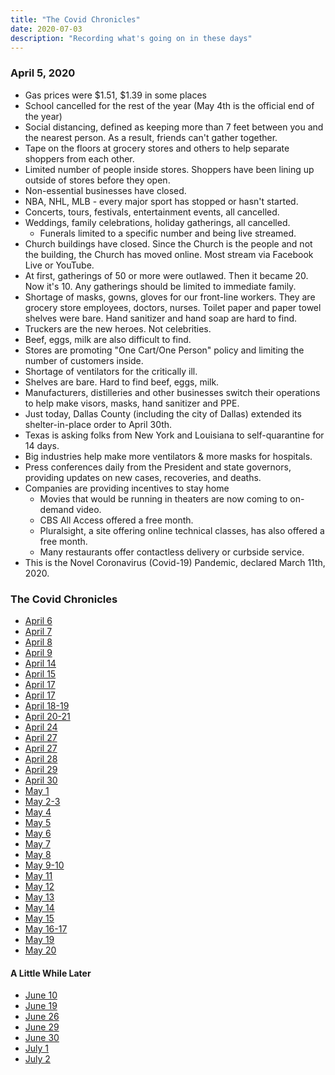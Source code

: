 ```yaml
---
title: "The Covid Chronicles"
date: 2020-07-03
description: "Recording what's going on in these days"
---
```


### April 5, 2020

- Gas prices were $1.51, $1.39 in some places
- School cancelled for the rest of the year (May 4th is the official end of the year)
- Social distancing, defined as keeping more than 7 feet between you and the nearest person. As a result, friends can't gather together.
- Tape on the floors at grocery stores and others to help separate shoppers from each other.
- Limited number of people inside stores. Shoppers have been lining up outside of stores before they open.
- Non-essential businesses have closed.
- NBA, NHL, MLB - every major sport has stopped or hasn't started.
- Concerts, tours, festivals, entertainment events, all cancelled.
- Weddings, family celebrations, holiday gatherings, all cancelled.
  - Funerals limited to a specific number and being live streamed.
- Church buildings have closed. Since the Church is the people and not the building, the Church has moved online. Most stream via Facebook Live or YouTube.
- At first, gatherings of 50 or more were outlawed. Then it became 20. Now it's 10. Any gatherings should be limited to immediate family.
- Shortage of masks, gowns, gloves for our front-line workers. They are grocery store employees, doctors, nurses. Toilet paper and paper towel shelves were bare. Hand sanitizer and hand soap are hard to find.
- Truckers are the new heroes. Not celebrities.
- Beef, eggs, milk are also difficult to find.
- Stores are promoting "One Cart/One Person" policy and limiting the number of customers inside.
- Shortage of ventilators for the critically ill.
- Shelves are bare. Hard to find beef, eggs, milk.
- Manufacturers, distilleries and other businesses switch their operations to help make visors, masks, hand sanitizer and PPE.
- Just today, Dallas County (including the city of Dallas) extended its shelter-in-place order to April 30th.
- Texas is asking folks from New York and Louisiana to self-quarantine for 14 days.
- Big industries help make more ventilators & more masks for hospitals.
- Press conferences daily from the President and state governors, providing updates on new cases, recoveries, and deaths.
- Companies are providing incentives to stay home
  - Movies that would be running in theaters are now coming to on-demand video.
  - CBS All Access offered a free month.
  - Pluralsight, a site offering online technical classes, has also offered a free month.
  - Many restaurants offer contactless delivery or curbside service.
- This is the Novel Coronavirus (Covid-19) Pandemic, declared March 11th, 2020.

### The Covid Chronicles

- [April 6](april-6)
- [April 7](april-7)
- [April 8](april-8)
- [April 9](april-9)
- [April 14](april-14)
- [April 15](april-15)
- [April 17](april-17)
- [April 17](april-17)
- [April 18-19](april-18-19)
- [April 20-21](april-20-21)
- [April 24](april-24)
- [April 27](april-27)
- [April 27](april-27)
- [April 28](april-28)
- [April 29](april-29)
- [April 30](april-30)
- [May 1](may-1)
- [May 2-3](may-2-3)
- [May 4](may-4)
- [May 5](may-5)
- [May 6](may-6)
- [May 7](may-7)
- [May 8](may-8)
- [May 9-10](may-9-10)
- [May 11](may-11)
- [May 12](may-12)
- [May 13](may-13)
- [May 14](may-14)
- [May 15](may-15)
- [May 16-17](may-16-17)
- [May 19](may-19)
- [May 20](may-20)

#### A Little While Later

- [June 10](june-10)
- [June 19](june-19)
- [June 26](june-26)
- [June 29](june-29)
- [June 30](june-30)
- [July 1](july-1)
- [July 2](july-2)

